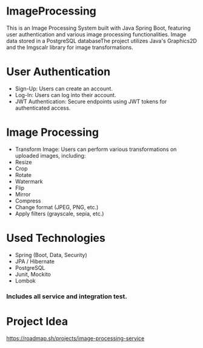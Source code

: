 # ImageProcessing
This is an Image Processing System built with Java Spring Boot, featuring user authentication and various image processing functionalities. Image data stored in a PostgreSQL databaseThe project utilizes Java's Graphics2D and the Imgscalr library for image transformations.

# User Authentication
- Sign-Up: Users can create an account.  
- Log-In: Users can log into their account.  
- JWT Authentication: Secure endpoints using JWT tokens for authenticated access.  

# Image Processing  
- Transform Image: Users can perform various transformations on uploaded images, including:  
- Resize  
- Crop  
- Rotate  
- Watermark  
- Flip  
- Mirror  
- Compress  
- Change format (JPEG, PNG, etc.)  
- Apply filters (grayscale, sepia, etc.)   

# Used Technologies  
- Spring (Boot, Data, Security)
- JPA / Hibernate
- PostgreSQL
- Junit, Mockito
- Lombok

### Includes all service and integration test.   
# Project Idea  
https://roadmap.sh/projects/image-processing-service


